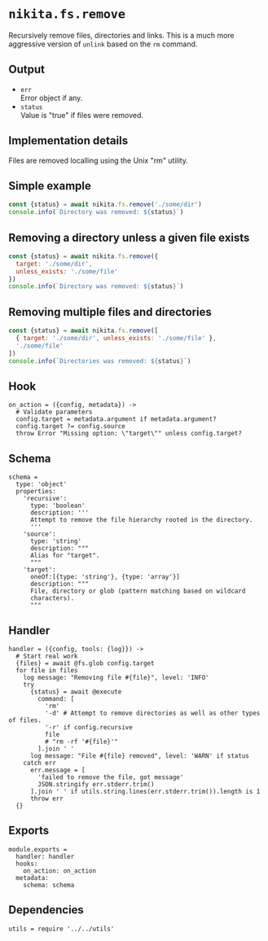 
# `nikita.fs.remove`

Recursively remove files, directories and links. This is a much more aggressive
version of `unlink` based on the `rm` command.

## Output

* `err`   
  Error object if any.   
* `status`   
  Value is "true" if files were removed.   

## Implementation details

Files are removed localling using the Unix "rm" utility.

## Simple example

```js
const {status} = await nikita.fs.remove('./some/dir')
console.info(`Directory was removed: ${status}`)
```

## Removing a directory unless a given file exists

```js
const {status} = await nikita.fs.remove({
  target: './some/dir',
  unless_exists: './some/file'
})
console.info(`Directory was removed: ${status}`)
```

## Removing multiple files and directories

```js
const {status} = await nikita.fs.remove([
  { target: './some/dir', unless_exists: './some/file' },
  './some/file'
])
console.info(`Directories was removed: ${status}`)
```

## Hook

    on_action = ({config, metadata}) ->
      # Validate parameters
      config.target = metadata.argument if metadata.argument?
      config.target ?= config.source
      throw Error "Missing option: \"target\"" unless config.target?

## Schema

    schema =
      type: 'object'
      properties:
        'recursive':
          type: 'boolean'
          description: '''
          Attempt to remove the file hierarchy rooted in the directory.
          '''
        'source':
          type: 'string'
          description: """
          Alias for "target".
          """
        'target':
          oneOf:[{type: 'string'}, {type: 'array'}]
          description: """
          File, directory or glob (pattern matching based on wildcard
          characters).
          """

## Handler

    handler = ({config, tools: {log}}) ->
      # Start real work
      {files} = await @fs.glob config.target
      for file in files
        log message: "Removing file #{file}", level: 'INFO'
        try
          {status} = await @execute
            command: [
              'rm'
              '-d' # Attempt to remove directories as well as other types of files.
              '-r' if config.recursive
              file
              # "rm -rf '#{file}'"
            ].join ' '
          log message: "File #{file} removed", level: 'WARN' if status
        catch err
          err.message = [
            'failed to remove the file, got message'
            JSON.stringify err.stderr.trim()
          ].join ' ' if utils.string.lines(err.stderr.trim()).length is 1
          throw err
      {}

## Exports

    module.exports =
      handler: handler
      hooks:
        on_action: on_action
      metadata:
        schema: schema

## Dependencies

    utils = require '../../utils'
